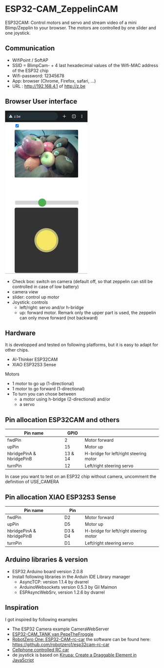 # ESP32-CAM_ZeppelinCAM
ESP32CAM: Control motors and servo and stream video of a mini Blimp/Zepplin to your browser. The motors are controlled by one slider and one joystick.

## Communication
- WifiPoint / SoftAP
- SSID = BlimpCam- + 4 last hexadecimal values of the Wifi-MAC address of the ESP32 chip
- Wifi-password: 12345678
- App: browser (Chrome, Firefox, safari, ...)
- URL : http://192.168.4.1 of http://z.be

## Browser User interface 
![Blimp_Zeppelin_cam_xiao_esp32s3_joystick.jpg](Blimp_Zeppelin_cam_xiao_esp32s3_joystick.jpg "ZeppelinCAM user interface")

- Check box: switch on camera (default off, so that zeppelin can still be controlled in case of low battery)
- camera view
- slider: control up motor
- Joystick: controls
  - left/right: servo and/or h-bridge
  - up: forward motor. Remark only the upper part is used, the zeppelin can only move forward (not backward)

## Hardware
It is developped and tested on following platforms, but it is easy to adapt for other chips. 
- AI-Thinker ESP32CAM
- XIAO ESP32S3 Sense

Motors
- 1 motor to go up (1-directional)
- 1 motor to go forward (1-directional)
- To turn you can chose between
  - a motor using h-bridge (2-directional) and/or
  - a servo

## Pin allocation ESP32CAM and others
| Pin name                  | GPIO     |                                        |
| ------------------------- | -------- | -------------------------------------- |
| fwdPin                    |       2  | Motor forward                          |
| upPin                     |      15  | Motor up                               |
| hbridgePinA & hbridgePinB | 13 & 14  | H-bridge for left/right steering motor |
| turnPin                   |      12  | Left/right steering servo              |

In case you want to test on an ESP32 chip without camera, uncomment the definition of USE_CAMERA

## Pin allocation XIAO ESP32S3 Sense
| Pin name                  | Pin     |                                        |
| ------------------------- | ------- | -------------------------------------- |
| fwdPin                    |      D2 | Motor forward                          |
| upPin                     |      D5 | Motor up                               |
| hbridgePinA & hbridgePinB | D3 & D4 | H-bridge for left/right steering motor |
| turnPin                   |      D1 | Left/right steering servo              |



## Arduino libraries & version
- ESP32 Arduino board version 2.0.8
- Install following libraries in the Arduin IDE Library manager
  - AsyncTCP: version 1.1.4 by dvarrel
  - ArduinoWebsockets version 0.5.3 by Gil Maimon
  - ESPAsyncWebSrv, version 1.2.6 by dvarrel

## Inspiration
I got inspired by following examples
- The ESP32 Camera example CameraWebServer
- [ESP32-CAM_TANK van PepeTheFroggie](https://github.com/PepeTheFroggie/ESP32CAM_RCTANK)
- [RobotZero One: ESP32-CAM-rc-car](https://robotzero.one/esp32-cam-rc-car/) the software can be found here:  https://github.com/robotzero1/esp32cam-rc-car
- [Cellphone controlled RC car](https://github.com/neonious/lowjs_esp32_examples/tree/master/neonious_one/cellphone_controlled_rc_car) 
- de joystick is based on [Kirupa: Create a Draggable Element in JavaScript](https://www.kirupa.com/html5/drag.htm)
